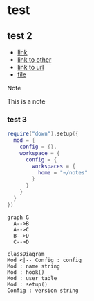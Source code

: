 # test

## test 2

- [link](#test-3)
- [link to other](other.md)
- [link to url](https://github.com/clpi/down.lua)
- [file](./init.lua)

> [!Note]
>
> This is a note

### test 3

```lua
require("down").setup({
  mod = {
    config = {},
    workspace = {
      config = {
        workspaces = {
          home = "~/notes"
        }
      }
    }
  }
})
```
```mermaid
graph G
  A-->B
  A-->C
  B-->D
  C-->D
```

```mermaid
classDiagram
Mod <|-- Config : config
Mod : name string
Mod : hook()
Mod : user table
Mod : setup()
Config : version string
```
